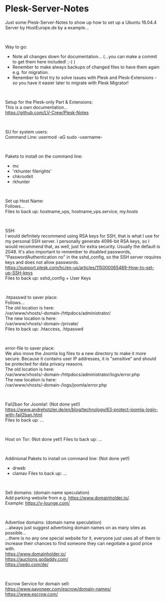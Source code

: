 # Plesk-Server-Notes
Just some Plesk-Server-Notes to show up how to set up a Ubuntu 16.04.4 Server by HostEurope.de by a example...  

<br>

Way to go:  
- Note all changes down for documentation... (...you can make a commit to get them here included! ;-) )  
- Renember to make always backups of changed files to have them again e.g. for migration.  
- Renember to first try to solve issues with Plesk and Plesk-Extensions - so you have it easier later to migrate with Plesk Migrator!  

<br>

Setup for the Plesk-only Part & Extensions:  
This is a own documentation...  
https://github.com/LV-Crew/Plesk-Notes  

<br>

SU for system users:  
Command Line: usermod -aG sudo -username-

<br>

Pakets to install on the command line:  
- mc
- 'rkhunter filerights'
- chkrootkit
- rkhunter

<br>

Set up Host Name:  
Follows...  
Files to back up: hostname_vps, hostname_vps.service, my.hosts  

<br>

SSH:  
I would definitely recommend using RSA keys for SSH, that is what I use for my personal SSH server. I personally generate 4096-bit RSA keys, so I would recommend that, as well, just for extra security. Usually the default is 2048. It's also important to remember to disabled passwords,  
"PasswordAuthentication no" in the sshd_config, so the SSH server requires keys and does not allow passwords.  
https://support.plesk.com/hc/en-us/articles/115000065489-How-to-set-up-SSH-keys  
Files to back up: sshd_config + User Keys  

<br>

.htpasswd to saver place:  
Follows...  
The old location is here:  
/var/www/vhosts/-domain-/httpdocs/administrator/  
The new location is here:  
/var/www/vhosts/-domain-/private/  
Files to back up: .htaccess, .htpasswd  

<br>

error-file to saver place:  
We also move the Joomla log files to a new directory to make it more secure. Because it contains user IP addresses, it is "sensitive" and should be protected for data privacy reasons.  
The old location is here:  
/var/www/vhosts/-domain-/httpdocs/administrator/logs/error.php  
The new location is here:  
/var/www/vhosts/-domain-/logs/joomla/error.php  


<br>

Fail2ban for Joomla!: (Not done yet!)  
https://www.andrehotzler.de/en/blog/technology/63-protect-joomla-login-with-fail2ban.html  
Files to back up: ...  

<br>

Host on Tor: (Not done yet!)
Files to back up: ...  

<br>

Addinional Pakets to install on command line: (Not done yet!)  
- drweb
- clamav
Files to back up: ...  

<br>

Sell domains: (domain name speculation)  
Add parking website from e.g. https://www.domainholder.io/.  
Example: https://y-lounge.com/  

<br>

Advertise domains: (domain name speculation)  
...always just suggest advertising domain names on as many sites as possible...  
...there is no any one special website for it, everyone just uses all of them to increase their chances to find someone they can negotiate a good price with.  
https://www.domainholder.io/  
https://auctions.godaddy.com/  
https://sedo.com/de/  

<br>

Escrow Service for domain sell:  
https://www.payoneer.com/escrow/domain-names/  
https://www.escrow.com/  

